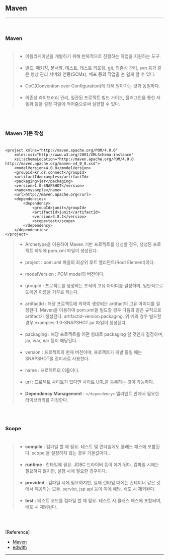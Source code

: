 Maven
-----

---

<br>

### Maven<br><br>

> -	어플리케이션을 개발하기 위해 반복적으로 진행하는 작업을 지원하는 도구.<br><br>
> -	빌드, 패키징, 문서화, 테스트, 테스트 리포팅, git, 의존성 관리, svn 등과 같은 형상 관리 서버와 연동(SCMs), 배포 등의 작업을 손 쉽게 할 수 있다.<br><br>
> -	CoC(Convention over Configuration)에 대해 알아가는 것과 동일하다.<br><br>
> -	의존성 라이브러리 관리, 일관된 프로젝트 빌드 가이드, 플러그인을 통한 자동화 등을 설정 파일에 적어줌으로써 실현할 수 있다.

<br><br>

### Maven 기본 작성<br><br>

```
<project xmlns="http://maven.apache.org/POM/4.0.0"
    xmlns:xsi="http://www.w3.org/2001/XMLSchema-instance"
    xsi:schemaLocation="http://maven.apache.org/POM/4.0.0 http://maven.apache.org/maven-v4_0_0.xsd">
    <modelVersion>4.0.0</modelVersion>
    <groupId>kr.or.connect</groupId>
    <artifactId>examples</artifactId>
    <packaging>jar</packaging>
    <version>1.0-SNAPSHOT</version>
    <name>mysample</name>
    <url>http://maven.apache.org</url>
    <dependencies>
        <dependency>
            <groupId>junit</groupId>
            <artifactId>junit</artifactId>
            <version>3.8.1</version>
            <scope>test</scope>
        </dependency>
    </dependencies>
</project>
```

> -	Archetype을 이용하여 Maven 기반 프로젝트를 생성할 경우, 생성된 프로젝트 하위에 pom.xml 파일이 생성된다.<br><br>
> -	project : pom.xml 파일의 최상위 루트 엘리먼트(Root Element)이다.<br><br>
> -	modelVersion : POM model의 버전이다. <br><br>
> -	groupId : 프로젝트를 생성하는 조직의 고유 아이디를 결정하며, 일반적으로 도메인 이름을 거꾸로 적는다.<br><br>
> -	artifactId : 해당 프로젝트에 의하여 생성되는 artifact의 고유 아이디를 결정한다. Maven을 이용하여 pom.xml을 빌드할 경우 다음과 같은 규칙으로 artifact가 생성된다. artifactid-version.packaging. 위 예의 경우 빌드할 경우 examples-1.0-SNAPSHOT.jar 파일이 생성된다.<br><br>
> -	packaging : 해당 프로젝트를 어떤 형태로 packaging 할 것인지 결정하며, jar, war, ear 등이 해당된다.<br><br>
> -	version : 프로젝트의 현재 버전이며, 프로젝트가 개발 중일 때는 SNAPSHOT을 접미사로 사용한다.<br><br>
> -	name : 프로젝트의 이름이다.<br><br>
> -	url : 프로젝트 사이트가 있다면 사이트 URL을 등록하는 것이 가능하다.<br><br>
> -	**Dependency Management** : `</dependency>` 엘리멘트 안에서 필요한 라이브러리를 지정한다.

<br><br>

### Scope<br><br>

> -	**compile** : 컴파일 할 때 필요. 테스트 및 런타임에도 클래스 패스에 포함된다. scope 을 설정하지 않는 경우 기본값이다..<br><br>
> -	**runtime** : 런타임에 필요. JDBC 드라이버 등이 예가 된다. 컴파일 시에는 필요하지 않지만, 실행 시에 필요한 경우이다.<br><br>
> -	**provided** : 컴파일 시에 필요하지만, 실제 런타임 때에는 컨테이너 같은 것에서 제공되는 모듈. servlet, jsp api 등이 이에 해당. 배포 시 제외된다. <br><br>
> -	**test** : 테스트 코드를 컴파일 할 때 필요. 테스트 시 클래스 패스에 포함되며, 배포 시 제외된다.

<br><br>

[Reference]

-	[Maven](http://maven.apache.org)<br>
-	[edwith](https://www.edwith.org/boostcourse-web/lecture/16724/)

---
